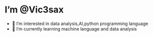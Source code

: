 # I’m @Vic3sax
- 👀 I’m interested in data analysis,AI,python programming language
- 🌱 I’m currently learning machine language and data analysis

<!---
Vic3sax/Vic3sax is a ✨ special ✨ repository because its `README.md` (this file) appears on your GitHub profile.
You can click the Preview link to take a look at your changes.
--->
